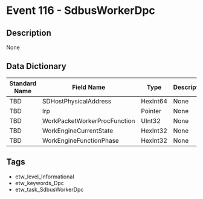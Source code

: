 # Event 116 - SdbusWorkerDpc

## Description
None

## Data Dictionary
|Standard Name|Field Name|Type|Description|Sample Value|
|---|---|---|---|---|
|TBD|SDHostPhysicalAddress|HexInt64|None|`None`|
|TBD|Irp|Pointer|None|`None`|
|TBD|WorkPacketWorkerProcFunction|UInt32|None|`None`|
|TBD|WorkEngineCurrentState|HexInt32|None|`None`|
|TBD|WorkEngineFunctionPhase|HexInt32|None|`None`|

## Tags
* etw_level_Informational
* etw_keywords_Dpc
* etw_task_SdbusWorkerDpc